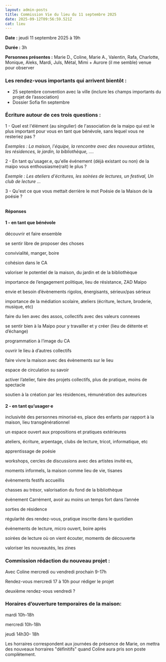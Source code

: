 ```yaml
---
layout: admin-posts
title: Commission Vie du lieu du 11 septembre 2025
date: 2025-09-12T09:56:59.521Z
cat: lieu
---
```

**Date :** jeudi 11 septembre 2025 à 19h

**Durée :** 3h

**Personnes présentes :** Marie D., Coline, Marie A., Valentin, Rafa, Charlotte, Monique, Aleks, Mardi, Juls, Métal, Mimi + Aurore (il me semble) venue pour observer

### **Les rendez-vous importants qui arrivent bientôt :**

* 25 septembre convention avec la ville (inclure les champs importants du projet de l’association)
* Dossier Sofia fin septembre

### **Écriture autour de ces trois questions :** 

1 - Quel est l'élément (au singulier) de l'association de la maipo qui est le plus important pour vous en tant que bénévole, sans lequel vous ne resteriez pas ? 

*Exemples : La maison, l'équipe, la rencontre avec des nouveaux artistes, les résidences, le jardin, la bibliothèque, ....*

2 - En tant qu'usager.e, qu'elle événement (déjà existant ou non) de la maipo vous enthousiasme(rait) le plus ? 

*Exemple : Les ateliers d'écritures, les soirées de lectures, un festival, Un club de lecture ...*

3 - Qu'est ce que vous mettait derrière le mot Poésie de la Maison de la poésie ? 

\
**Réponses**

#### 1 - en tant que bénévole

découvrir et faire ensemble

se sentir libre de proposer des choses

convivialité, manger, boire

cohésion dans le CA

valoriser le potentiel de la maison, du jardin et de la bibliothèque

importance de l’engagement politique, lieu de résistance, ZAD Maipo

envie et besoin d’évènements rigolos, énergisants, sérieux/pas sérieux

importance de la médiation scolaire, ateliers (écriture, lecture, broderie, musique, etc)

faire du lien avec des assos, collectifs avec des valeurs connexes

se sentir bien à la Maipo pour y travailler et y créer (lieu de détente et d’échange)

programmation à l’image du CA

ouvrir le lieu à d’autres collectifs 

faire vivre la maison avec des évènements sur le lieu

espace de circulation su savoir

activer l’atelier, faire des projets collectifs, plus de pratique, moins de spectacle

soutien à la création par les résidences, rémunération des auteurices

#### 2 - en tant qu’usager·e

inclusivité des personnes minorisé·es, place des enfants par rapport à la maison, lieu transgénérationnel 

un espace ouvert aux propositions et pratiques extérieures 

ateliers, écriture, arpentage, clubs de lecture, tricot, informatique, etc

apprentissage de poésie 

workshops, cercles de discussions avec des artistes invité·es, 

moments informels, la maison comme lieu de vie, tisanes 

évènements festifs accueillis

chasses au trésor, valorisation du fond de la bibliothèque

évènement Carrément, avoir au moins un temps fort dans l’année

sorties de résidence

régularité des rendez-vous, pratique inscrite dans le quotidien

évènements de lecture, micro ouvert, boire après

soirées de lecture où on vient écouter, moments de découverte

valoriser les nouveautés, les zines

### **Commission rédaction du nouveau projet :** 

Avec Coline mercredi ou vendredi prochain 9-17h

Rendez-vous mercredi 17 à 10h pour rédiger le projet 

deuxième rendez-vous vendredi ?

### **Horaires d’ouverture temporaires de la maison:** 

mardi 10h-18h

mercredi 10h-18h

jeudi 14h30- 18h

Les horraires correspondent aux journées de présence de Marie, on mettra des nouveaux horraires "définitifs" quand Coline aura pris son poste complètement.